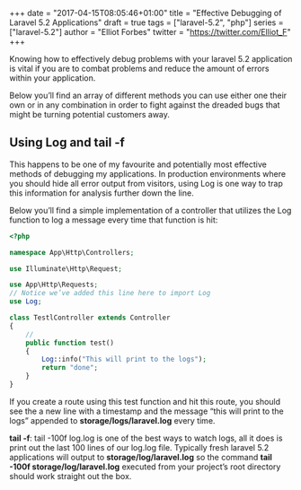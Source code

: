 +++
date = "2017-04-15T08:05:46+01:00"
title = "Effective Debugging of Laravel 5.2 Applications"
draft = true
tags = ["laravel-5.2", "php"]
series = ["laravel-5.2"]
author = "Elliot Forbes"
twitter = "https://twitter.com/Elliot_F"
+++

<p>Knowing how to effectively debug problems with your laravel 5.2 application is vital if you are to combat problems and reduce the amount of errors within your application.</p>

<p>Below you’ll find an array of different methods you can use either one their own or in any combination in order to fight against the dreaded bugs that might be turning potential customers away.</p>

<h2>Using Log and tail -f</h2>

<p>This happens to be one of my favourite and potentially most effective methods of debugging my applications. In production environments where you should hide all error output from visitors, using Log is one way to trap this information for analysis further down the line.</p>

<p>Below you’ll find a simple implementation of a controller that utilizes the Log function to log a message every time that function is hit:</p>

~~~php
<?php

namespace App\Http\Controllers;

use Illuminate\Http\Request;

use App\Http\Requests;
// Notice we’ve added this line here to import Log
use Log;

class TestlController extends Controller
{
    //
    public function test()
    {
        Log::info("This will print to the logs");
        return "done";
    }
}

~~~

<p>If you create a route using this test function and hit this route, you should see the a new line with a timestamp and the message “this will print to the logs” appended to <b>storage/logs/laravel.log</b> every time.</p>

<p><b>tail -f</b>: tail -100f log.log is one of the best ways to watch logs, all it does is print out the last 100 lines of our log.log file. Typically fresh laravel 5.2 applications will output to <b>storage/log/laravel.log</b> so the command <b>tail -100f storage/log/laravel.log</b> executed from your project’s root directory should work straight out the box.</p>